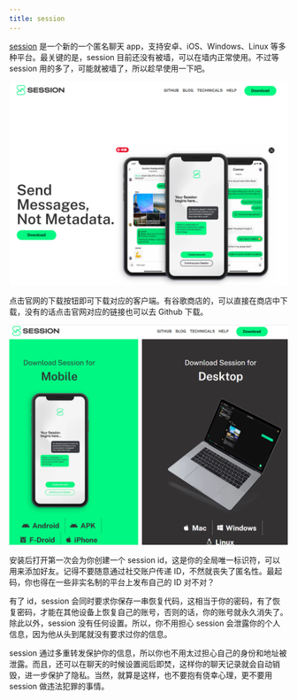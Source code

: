 ```yaml
---
title: session
---
```


[session](https://getsession.org) 是一个新的一个匿名聊天 app，支持安卓、iOS、Windows、Linux 等多种平台。最关键的是，session 目前还没有被墙，可以在墙内正常使用。不过等 session 用的多了，可能就被墙了，所以趁早使用一下吧。

![session](../../../assets/image/session.png)

点击官网的下载按钮即可下载对应的客户端。有谷歌商店的，可以直接在商店中下载，没有的话点击官网对应的链接也可以去 Github 下载。

![路径](../../../assets/image/session-download.png)

安装后打开第一次会为你创建一个 session id，这是你的全局唯一标识符，可以用来添加好友。记得不要随意通过社交账户传递 ID，不然就丧失了匿名性。最起码，你也得在一些非实名制的平台上发布自己的 ID 对不对？

有了 id，session 会同时要求你保存一串恢复代码，这相当于你的密码，有了恢复密码，才能在其他设备上恢复自己的账号，否则的话，你的账号就永久消失了。除此以外，session 没有任何设置。所以，你不用担心 session 会泄露你的个人信息，因为他从头到尾就没有要求过你的信息。

session 通过多重转发保护你的信息，所以你也不用太过担心自己的身份和地址被泄露。而且，还可以在聊天的时候设置阅后即焚，这样你的聊天记录就会自动销毁，进一步保护了隐私。当然，就算是这样，也不要抱有侥幸心理，更不要用 session 做违法犯罪的事情。
